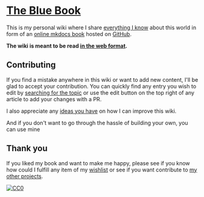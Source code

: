 # [The Blue Book](https://lyz-code.github.io/blue-book)

This is my personal wiki where I share [everything
I know](everything_i_know.md) about this world in form of an [online
mkdocs book](https://www.mkdocs.org/) hosted on
[GitHub](https://github.com/lyz-code/blue-book).

**The wiki is meant to be read [in the web
format](https://lyz-code.github.io/blue-book).**

## Contributing

If you find a mistake anywhere in this wiki or want to add new content, I'll
be glad to accept your contribution. You can quickly find any entry you wish to
edit by [searching for the
topic](https://github.com/lyz-code/blue-book/find/master) or use the edit button
on the top right of any article to add your changes with a PR.

I also appreciate any [ideas you
have](https://github.com/lyz-code/blue-book/issues/new) on how I can
improve this wiki.

And if you don't want to go through the hassle of building your own, you
can use mine

## Thank you

If you liked my book and want to make me happy, please see if you know how could
I fulfill any item of my [wishlist](wishlist.md) or see if you want
contribute to [my other projects](projects.md).

[![CC0](https://img.shields.io/badge/license-CC0-0a0a0a.svg?style=flat&colorA=0a0a0a)](https://creativecommons.org/publicdomain/zero/1.0/)

